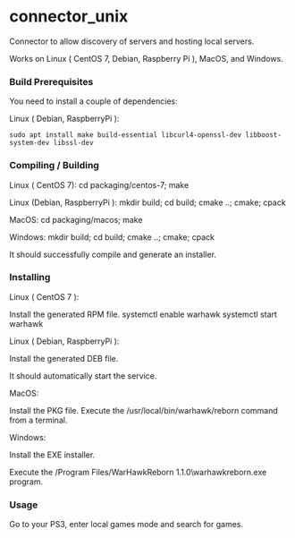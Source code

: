 # connector_unix
Connector to allow discovery of servers and hosting local servers.

Works on Linux ( CentOS 7, Debian, Raspberry Pi ), MacOS, and Windows.

### Build Prerequisites

You need to install a couple of dependencies:

Linux ( Debian, RaspberryPi ):

```sudo apt install make build-essential libcurl4-openssl-dev libboost-system-dev libssl-dev```

### Compiling / Building

Linux ( CentOS 7): cd packaging/centos-7; make

Linux (Debian, RaspberryPi ): mkdir build; cd build; cmake ..; cmake; cpack

MacOS: cd packaging/macos; make

Windows: mkdir build; cd build; cmake ..; cmake; cpack

It should successfully compile and generate an installer.

### Installing

Linux ( CentOS 7 ):

Install the generated RPM file.
systemctl enable warhawk
systemctl start warhawk

Linux ( Debian, RaspberryPi ):

Install the generated DEB file.

It should automatically start the service.

MacOS:

Install the PKG file.
Execute the /usr/local/bin/warhawk/reborn command from a terminal.

Windows:

Install the EXE installer.

Execute the /Program Files/WarHawkReborn 1.1.0\warhawkreborn.exe program.


### Usage

Go to your PS3, enter local games mode and search for games.
